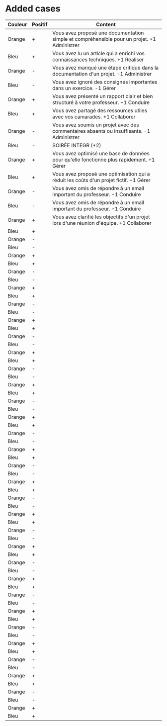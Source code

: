 # Added cases

Couleur|Positif|Content
-|-|-
Orange|+|Vous avez proposé une documentation simple et compréhensible pour un projet. +1 Administrer
Bleu|+|Vous avez lu un article qui a enrichi vos connaissances techniques. +1 Réaliser
Orange|-|Vous avez manqué une étape critique dans la documentation d'un projet. -1 Administrer
Bleu|-|Vous avez ignoré des consignes importantes dans un exercice. -1 Gérer
Orange|+|Vous avez présenté un rapport clair et bien structuré à votre professeur. +1 Conduire
Bleu|+|Vous avez partagé des ressources utiles avec vos camarades. +1 Collaborer
Orange|-|Vous avez soumis un projet avec des commentaires absents ou insuffisants. -1 Administrer
Bleu|-|SOIRÉE INTEGR (*2)
Orange|+|Vous avez optimisé une base de données pour qu'elle fonctionne plus rapidement. +1 Gérer
Bleu|+|Vous avez proposé une optimisation qui a réduit les coûts d'un projet fictif. +1 Gérer
Orange|-|Vous avez omis de répondre à un email important du professeur. -1 Conduire
Bleu|-|Vous avez omis de répondre à un email important du professeur. -1 Conduire
Orange|+|Vous avez clarifié les objectifs d'un projet lors d'une réunion d'équipe. +1 Collaborer
Bleu|+|
Orange|-|
Bleu|-|
Orange|+|
Bleu|+|
Orange|-|
Bleu|-|
Orange|+|
Bleu|+|
Orange|-|
Bleu|-|
Orange|+|
Bleu|+|
Orange|-|
Bleu|-|
Orange|+|
Bleu|+|
Orange|-|
Bleu|-|
Orange|+|
Bleu|+|
Orange|-|
Bleu|-|
Orange|+|
Bleu|+|
Orange|-|
Bleu|-|
Orange|+|
Bleu|+|
Orange|-|
Bleu|-|
Orange|+|
Bleu|+|
Orange|-|
Bleu|-|
Orange|+|
Bleu|+|
Orange|-|
Bleu|-|
Orange|+|
Bleu|+|
Orange|-|
Bleu|-|
Orange|+|
Bleu|+|
Orange|-|
Bleu|-|
Orange|+|
Bleu|+|
Orange|-|
Bleu|-|
Orange|+|
Bleu|+|
Orange|-|
Bleu|-|
Orange|+|
Bleu|+|
Orange|-|
Bleu|-|
Orange|+|
Bleu|+|
